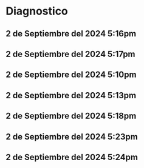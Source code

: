 # Diagnostico
## 2 de Septiembre del 2024 5:16pm
## 2 de Septiembre del 2024 5:17pm
## 2 de Septiembre del 2024 5:10pm
## 2 de Septiembre del 2024 5:13pm

## 2 de Septiembre del 2024 5:18pm

## 2 de Septiembre del 2024 5:23pm
## 2 de Septiembre del 2024 5:24pm
